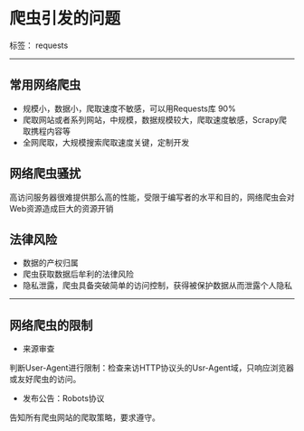 ﻿# 爬虫引发的问题

标签： requests

---

## 常用网络爬虫
- 规模小，数据小，爬取速度不敏感，可以用Requests库 90%
- 爬取网站或者系列网站，中规模，数据规模较大，爬取速度敏感，Scrapy爬取携程内容等
- 全网爬取，大规模搜索爬取速度关键，定制开发

## 网络爬虫骚扰
高访问服务器很难提供那么高的性能，受限于编写者的水平和目的，网络爬虫会对Web资源造成巨大的资源开销

## 法律风险

- 数据的产权归属
- 爬虫获取数据后牟利的法律风险
- 隐私泄露，爬虫具备突破简单的访问控制，获得被保护数据从而泄露个人隐私


----------

## 网络爬虫的限制

- 来源审查

判断User-Agent进行限制：检查来访HTTP协议头的Usr-Agent域，只响应浏览器或友好爬虫的访问。

- 发布公告：Robots协议

告知所有爬虫网站的爬取策略，要求遵守。



